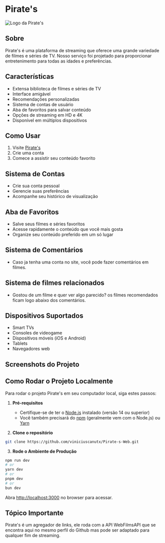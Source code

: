 # Pirate's

![Logo da Pirate's](https://pt.boxcritters.wiki/images/3/38/Chap%C3%A9u_Pirata_%C3%ADcone.png)

## Sobre

Pirate's é uma plataforma de streaming que oferece uma grande variedade de filmes e séries de TV. Nosso serviço foi projetado para proporcionar entretenimento para todas as idades e preferências.

## Características

- Extensa biblioteca de filmes e séries de TV
- Interface amigável
- Recomendações personalizadas
- Sistema de contas de usuário
- Aba de favoritos para salvar conteúdo
- Opções de streaming em HD e 4K
- Disponível em múltiplos dispositivos

## Como Usar

1. Visite [Pirate's]()
2. Crie uma conta
3. Comece a assistir seu conteúdo favorito

## Sistema de Contas

- Crie sua conta pessoal
- Gerencie suas preferências
- Acompanhe seu histórico de visualização

## Aba de Favoritos

- Salve seus filmes e séries favoritos
- Acesse rapidamente o conteúdo que você mais gosta
- Organize seu conteúdo preferido em um só lugar

## Sistema de Comentários

- Caso ja tenha uma conta no site, você pode fazer comentários em filmes.

## Sistema de filmes relacionados

- Gostou de um filme e quer ver algo parecido? os filmes recomendados ficam logo abaixo dos comentários.

## Dispositivos Suportados

- Smart TVs
- Consoles de videogame
- Dispositivos móveis (iOS e Android)
- Tablets
- Navegadores web

## Screenshots do Projeto



## Como Rodar o Projeto Localmente

Para rodar o projeto Pirate's em seu computador local, siga estes passos:

1. **Pré-requisitos**
   - Certifique-se de ter o [Node.js](https://nodejs.org/) instalado (versão 14 ou superior)
   - Você também precisará do [npm](https://www.npmjs.com/) (geralmente vem com o Node.js) ou [Yarn](https://yarnpkg.com/)

2. **Clone o repositório**

```bash 
git clone https://github.com/viniciuscanutx/Pirate-s-Web.git
```

3. **Rode o Ambiente de Produção**

```bash
npm run dev
# or
yarn dev
# or
pnpm dev
# or
bun dev
```

Abra [http://localhost:3000](http://localhost:3000) no browser para acessar.


## Tópico Importante

Pirate's é um agregador de links, ele roda com a API WebFilmsAPI que se encontra aqui no mesmo perfil do Github mas pode ser adaptado para qualquer fim de streaming.
